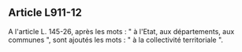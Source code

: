 Article L911-12
----
A l'article L. 145-26, après les mots : " à l'Etat, aux départements, aux
communes ", sont ajoutés les mots : " à la collectivité territoriale ".
